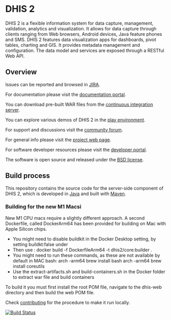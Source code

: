 
# DHIS 2

DHIS 2 is a flexible information system for data capture, management, validation, analytics and visualization. It allows for data capture through clients ranging from Web browsers, Android devices, Java feature phones and SMS. DHIS 2 features data visualization apps for dashboards, pivot tables, charting and GIS. It provides metadata management and configuration. The data model and services are exposed through a RESTful Web API.

## Overview

Issues can be reported and browsed in [JIRA](https://jira.dhis2.org).

For documentation please visit the [documentation portal](https://docs.dhis2.org/).

You can download pre-built WAR files from the [continuous integration server](https://ci.dhis2.org/).

You can explore various demos of DHIS 2 in the [play environment](https://play.dhis2.org/).

For support and discussions visit the [community forum](https://community.dhis2.org/).

For general info please visit the [project web page](https://www.dhis2.org/).

For software developer resources please visit the [developer portal](https://developers.dhis2.org/).

The software is open source and released under the [BSD license](https://opensource.org/licenses/BSD-2-Clause).




## Build process

This repository contains the source code for the server-side component of DHIS 2, which is developed in [Java](https://www.java.com/en/) and built with [Maven](https://maven.apache.org/). 


### Building for the new M1 Macsi

New M1 CPU macs require a slightly different approach. A second Dockerfile, called DockerArm64 has been provided for building on  Mac with Apple Silicon chips.
* You might need to disable buildkit in the Docker Desktop setting, by setting buildkt:false under 
* Then use : docker build  -f DockerfileArm64  -t dhis2/core:builder .
* You might need to run these commands, as these are not available by default in MAC bash:
  arch -arm64 brew install bash
  arch -arm64 brew install coreutils
* Use the extract-artifacts.sh and build-containers.sh in the Docker folder to extract war file and build containers

To build it you must first install the root POM file, navigate to the dhis-web directory and then build the web POM file.

Check [contributing](https://github.com/dhis2/dhis2-core/blob/master/CONTRIBUTING.md) for the procedure to make it run locally.

[![Build Status](https://travis-ci.com/dhis2/dhis2-core.svg?branch=master)](https://travis-ci.org/dhis2/dhis2-core)
